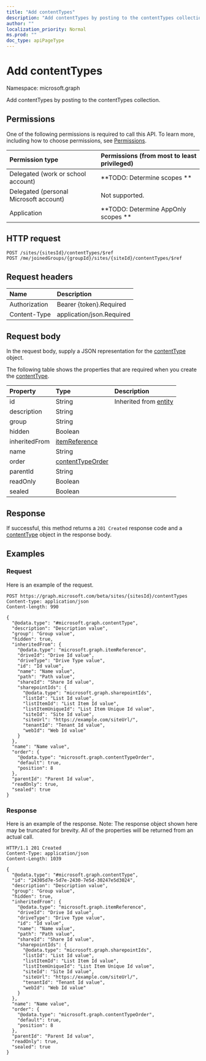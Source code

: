```yaml
---
title: "Add contentTypes"
description: "Add contentTypes by posting to the contentTypes collection."
author: ""
localization_priority: Normal
ms.prod: ""
doc_type: apiPageType
---
```


# Add contentTypes

Namespace: microsoft.graph

Add contentTypes by posting to the contentTypes collection.

## Permissions
One of the following permissions is required to call this API. To learn more, including how to choose permissions, see [Permissions](/concepts/permissions-reference.md).

|Permission type|Permissions (from most to least privileged)|
|:---|:---|
|Delegated (work or school account)|**TODO: Determine scopes **|
|Delegated (personal Microsoft account)|Not supported.|
|Application|**TODO: Determine AppOnly scopes **|

## HTTP request
<!-- {
  "blockType": "ignored"
}
-->
``` http
POST /sites/{sitesId}/contentTypes/$ref
POST /me/joinedGroups/{groupId}/sites/{siteId}/contentTypes/$ref
```

## Request headers
|Name|Description|
|:---|:---|
|Authorization|Bearer {token}.Required|
|Content-Type|application/json.Required|

## Request body
In the request body, supply a JSON representation for the [contentType](../resources/contenttype.md) object.

The following table shows the properties that are required when you create the [contentType](../resources/contenttype.md).

|Property|Type|Description|
|:---|:---|:---|
|id|String| Inherited from [entity](../resources/entity.md)|
|description|String||
|group|String||
|hidden|Boolean||
|inheritedFrom|[itemReference](../resources/itemreference.md)||
|name|String||
|order|[contentTypeOrder](../resources/contenttypeorder.md)||
|parentId|String||
|readOnly|Boolean||
|sealed|Boolean||



## Response
If successful, this method returns a `201 Created` response code and a [contentType](../resources/contenttype.md) object in the response body.

## Examples

### Request
Here is an example of the request.
<!-- {
  "blockType": "request",
  "name": "create_contenttype_from_"
}
-->
``` http
POST https://graph.microsoft.com/beta/sites/{sitesId}/contentTypes
Content-type: application/json
Content-length: 990

{
  "@odata.type": "#microsoft.graph.contentType",
  "description": "Description value",
  "group": "Group value",
  "hidden": true,
  "inheritedFrom": {
    "@odata.type": "microsoft.graph.itemReference",
    "driveId": "Drive Id value",
    "driveType": "Drive Type value",
    "id": "Id value",
    "name": "Name value",
    "path": "Path value",
    "shareId": "Share Id value",
    "sharepointIds": {
      "@odata.type": "microsoft.graph.sharepointIds",
      "listId": "List Id value",
      "listItemId": "List Item Id value",
      "listItemUniqueId": "List Item Unique Id value",
      "siteId": "Site Id value",
      "siteUrl": "https://example.com/siteUrl/",
      "tenantId": "Tenant Id value",
      "webId": "Web Id value"
    }
  },
  "name": "Name value",
  "order": {
    "@odata.type": "microsoft.graph.contentTypeOrder",
    "default": true,
    "position": 8
  },
  "parentId": "Parent Id value",
  "readOnly": true,
  "sealed": true
}
```

### Response
Here is an example of the response. Note: The response object shown here may be truncated for brevity. All of the properties will be returned from an actual call.
<!-- {
  "blockType": "response",
  "truncated": true,
  "@odata.type": "microsoft.graph.contenttype"
}
-->
``` http
HTTP/1.1 201 Created
Content-Type: application/json
Content-Length: 1039

{
  "@odata.type": "#microsoft.graph.contentType",
  "id": "24305d7e-5d7e-2430-7e5d-30247e5d3024",
  "description": "Description value",
  "group": "Group value",
  "hidden": true,
  "inheritedFrom": {
    "@odata.type": "microsoft.graph.itemReference",
    "driveId": "Drive Id value",
    "driveType": "Drive Type value",
    "id": "Id value",
    "name": "Name value",
    "path": "Path value",
    "shareId": "Share Id value",
    "sharepointIds": {
      "@odata.type": "microsoft.graph.sharepointIds",
      "listId": "List Id value",
      "listItemId": "List Item Id value",
      "listItemUniqueId": "List Item Unique Id value",
      "siteId": "Site Id value",
      "siteUrl": "https://example.com/siteUrl/",
      "tenantId": "Tenant Id value",
      "webId": "Web Id value"
    }
  },
  "name": "Name value",
  "order": {
    "@odata.type": "microsoft.graph.contentTypeOrder",
    "default": true,
    "position": 8
  },
  "parentId": "Parent Id value",
  "readOnly": true,
  "sealed": true
}
```

